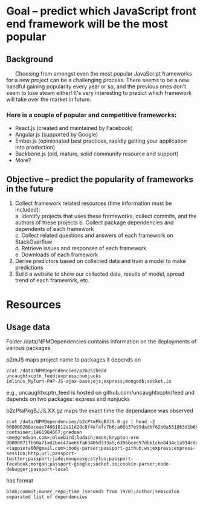 # Goal – predict which JavaScript front end framework will be the most popular

## Background
&nbsp;&nbsp;&nbsp;&nbsp;&nbsp;&nbsp;Choosing from amongst even the most popular JavaScript frameworks for a new project can be a challenging process. There seems to be a new handful gaining popularity every year or so, and the previous ones don’t seem to lose steam either! It's very interesting to predict which framework will take over the market in future.

### Here is a couple of popular and competitive frameworks:
  - React.js (created and maintained by Facebook)
  - Angular.js (supported by Google)
  - Ember.js (opinionated best practices, rapidly getting your application into production)
  - Backbone.js (old, mature, solid community resource and support)
  - More?

## Objective – predict the popularity of frameworks in the future  
  1. Collect framework related resources (time information must be included):  
    a. Identify projects that uses these frameworks, collect commits, and the authors of these projects
    b. Collect package dependencies and dependents of each framework  
    c. Collect related questions and answers of each framework on StackOverflow  
    d. Retrieve issues and responses of each framework  
    e. Downloads of each framework  
  2. Derive predictors based on collected data and train a model to make predictions
  3. Build a website to show our collected data, results of model, spread trend of each framework, etc.



# Resources

## Usage data

Folder /data/NPMDependencies contains information on the deployments of various packages

p2mJS maps project name to packages it depends on
```
zcat /data/NPMDependencies/p2mJS|head
uncaughtxcptn_feed;express;nunjucks
imlinus_MyTurn-PHP-JS-ajax-base;ejs;express;mongodb;socket.io
```
e.g., uncaughtxcptn_feed is hosted on github.com/uncaughtxcptn/feed
and depends on two packages: express and nunjucks

b2cPtaPkgBJJS.XX.gz maps the exact time the dependance was observed
```
zcat /data/NPMDependencies/b2cPtaPkgBJJS.0.gz | head -2
000000266aceae74861812a11d20c8f4ef4fc7b6;a08b37e99dadbf62b0a551863d1b6618c9aa355c;greduan_domain-container;1461984667;greduan <me@greduan.com>;bluebird;lodash;neon;krypton-orm
00000071fbb0a71ad2bec47ae66fab3405d333a5;6396bcee97dbb1cbe8434c1a914cdece217efc5c;ocirneaquilina_folkhub;1461610634;profmouse <tappiera00@gmail.com>;body-parser;passport-github;ws;express;express-session;http;url;passport-twitter;passport;jade;mongoose;stylus;passport-facebook;morgan;passport-google;socket.io;cookie-parser;node-debugger;passport-local
```

has format 
```
blob;commit;owner_repo;time (seconds from 1970);author;semicolon separated list of dependencies
```
